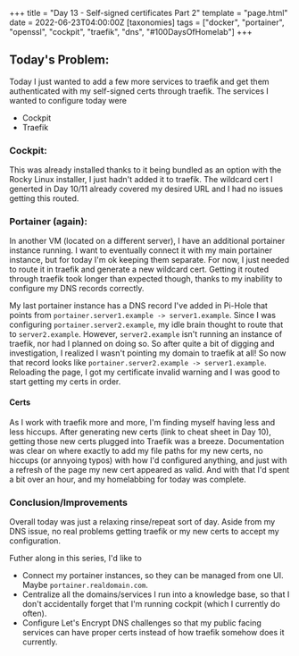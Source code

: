 +++
title = "Day 13 - Self-signed certificates Part 2"
template = "page.html"
date = 2022-06-23T04:00:00Z
[taxonomies]
tags = ["docker", "portainer", "openssl", "cockpit", "traefik", "dns", "#100DaysOfHomelab"]
+++

## Today's Problem:

Today I just wanted to add a few more services to traefik and get them authenticated with my self-signed certs through traefik. The services I wanted to configure today were
- Cockpit
- Traefik

### Cockpit: 
This was already installed thanks to it being bundled as an option with the Rocky Linux installer, I just hadn't added it to traefik. The wildcard cert I generted in Day 10/11 already covered my desired URL and I had no issues getting this routed.

### Portainer (again):
In another VM (located on a different server), I have an additional portainer instance running. I want to eventually connect it with my main portainer instance, but for today I'm ok keeping them separate. For now, I just needed to route it in traefik and generate a new wildcard cert.
Getting it routed through traefik took longer than expected though, thanks to my inability to configure my DNS records correctly. 

My last portainer instance has a DNS record I've added in Pi-Hole that points from
``portainer.server1.example -> server1.example``. Since I was configuring ``portainer.server2.example``, my idle brain thought to route that to ``server2.example``. However, ``server2.example`` isn't running an instance of traefik, nor had I planned on doing so. So after quite a bit of digging and investigation, I realized I wasn't pointing my domain to traefik at all! So now that record looks like ``portainer.server2.example -> server1.example``. Reloading the page, I got my certificate invalid warning and I was good to start getting my certs in order.

#### Certs
As I work with traefik more and more, I'm finding myself having less and less hiccups. After generating new certs (link to cheat sheet in Day 10), getting those new certs plugged into Traefik was a breeze. Documentation was clear on where exactly to add my file paths for my new certs, no hiccups (or annyoing typos) with how I'd configured anything, and just with a refresh of the page my new cert appeared as valid. And with that I'd spent a bit over an hour, and my homelabbing for today was complete.

### Conclusion/Improvements
Overall today was just a relaxing rinse/repeat sort of day. Aside from my DNS issue, no real problems getting traefik or my new certs to accept my configuration.

Futher along in this series, I'd like to
- Connect my portainer instances, so they can be managed from one UI. Maybe ``portainer.realdomain.com``.
- Centralize all the domains/services I run into a knowledge base, so that I don't accidentally forget that I'm running cockpit (which I currently do often).
- Configure Let's Encrypt DNS challenges so that my public facing services can have proper certs instead of how traefik somehow does it currently.